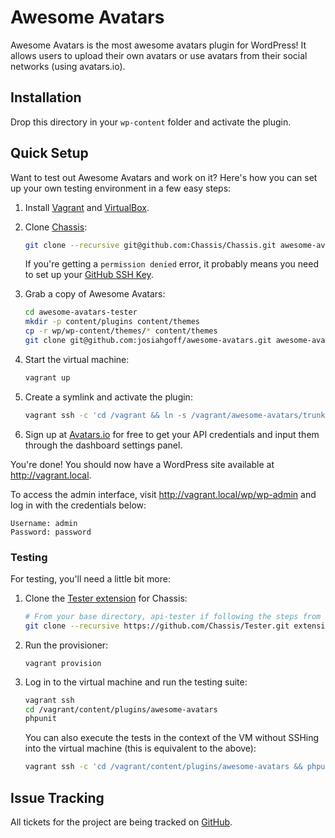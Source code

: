# Awesome Avatars

Awesome Avatars is the most awesome avatars plugin for WordPress! It allows users to upload their own avatars or use avatars from their social networks (using avatars.io).


## Installation

Drop this directory in your `wp-content` folder and activate the plugin.


## Quick Setup

Want to test out Awesome Avatars and work on it? Here's how you can set up your own
testing environment in a few easy steps:

1. Install [Vagrant](http://vagrantup.com/) and [VirtualBox](https://www.virtualbox.org/).
2. Clone [Chassis](https://github.com/Chassis/Chassis):

   ```bash
   git clone --recursive git@github.com:Chassis/Chassis.git awesome-avatars-tester
   ```
   
   If you're getting a `permission denied` error, it probably means you need to set up your [GitHub SSH Key](https://help.github.com/articles/generating-ssh-keys/).

3. Grab a copy of Awesome Avatars:

   ```bash
   cd awesome-avatars-tester
   mkdir -p content/plugins content/themes
   cp -r wp/wp-content/themes/* content/themes
   git clone git@github.com:josiahgoff/awesome-avatars.git awesome-avatars
   ```

4. Start the virtual machine:

   ```bash
   vagrant up
   ```

5. Create a symlink and activate the plugin:

   ```bash
   vagrant ssh -c 'cd /vagrant && ln -s /vagrant/awesome-avatars/trunk /vagrant/content/plugins/awesome-avatars && wp plugin activate awesome-avatars'
   ```

6. Sign up at [Avatars.io](http://avatars.io) for free to get your API credentials and input them through the dashboard settings panel.

You're done! You should now have a WordPress site available at
http://vagrant.local.

To access the admin interface, visit http://vagrant.local/wp/wp-admin and log
in with the credentials below:

   ```
   Username: admin
   Password: password
   ```

### Testing

For testing, you'll need a little bit more:

1. Clone the [Tester extension](https://github.com/Chassis/Tester) for Chassis:

   ```bash
   # From your base directory, api-tester if following the steps from before
   git clone --recursive https://github.com/Chassis/Tester.git extensions/tester
   ```

2. Run the provisioner:

   ```
   vagrant provision
   ```

3. Log in to the virtual machine and run the testing suite:

   ```bash
   vagrant ssh
   cd /vagrant/content/plugins/awesome-avatars
   phpunit
   ```

   You can also execute the tests in the context of the VM without SSHing
   into the virtual machine (this is equivalent to the above):

   ```bash
   vagrant ssh -c 'cd /vagrant/content/plugins/awesome-avatars && phpunit'
   ```


## Issue Tracking

All tickets for the project are being tracked on [GitHub](https://github.com/josiahgoff/awesome-avatars/issues).
